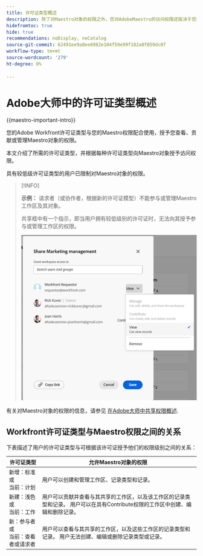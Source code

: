 ```yaml
---
title: 许可证类型概述
description: 除了对Maestro对象的权限之外，您对AdobeMaestro的访问权限还取决于您的许可证类型。
hidefromtoc: true
hide: true
recommendations: noDisplay, noCatalog
source-git-commit: 62491ee9a8ee6982e104f59e99f182a0f059dc07
workflow-type: tm+mt
source-wordcount: '279'
ht-degree: 0%

---
```


<!--update the metadata with real things when making this public; also update the description with something like this: Not all users in the organization have the same access and permissions to use Adobe Maestro. This article describes the levels of access that users could have to Adobe Maestro. -->
<!--update the title and the metadata title if Maestro is NOT its own product - because the title is too generic for it being a Workfront capability-->

# Adobe大师中的许可证类型概述

{{maestro-important-intro}}

您的Adobe Workfront许可证类型与您的Maestro权限配合使用，授予您查看、贡献或管理Maestro对象的权限。

本文介绍了所需的许可证类型，并根据每种许可证类型向Maestro对象授予访问权限。

具有较低级许可证类型的用户已限制对Maestro对象的权限。

>[!INFO]
>
>**示例：** 请求者（或协作者，根据新的许可证模型）不能参与或管理Maestro工作区及其对象。
>
>共享框中有一个指示，即当用户拥有较低级别的许可证时，无法向其授予参与或管理工作区的权限。
>
>![](assets/permissions-grayed-out-for-requestor-user.png)


有关对Maestro对象的权限的信息，请参见 [在Adobe大师中共享权限概述](/help/quicksilver/maestro/access/sharing-permissions-overview.md).

## Workfront许可证类型与Maestro权限之间的关系

下表描述了用户的许可证类型与可根据该许可证授予他们的权限级别之间的关系：


| 许可证类型 | 允许Maestro对象的权限 |
|------------------------------------------------|-------------------------------------------------------------------------------------------------------------------------------------------------------------------------------|
| 新增：标准 <br> 或 <br>当前：计划 | 用户可以创建和管理工作区、记录类型和记录。 |
| 新建：浅色 <br> 或 <br>当前：工作 | 用户可以贡献并查看与其共享的工作区，以及该工作区的记录类型和记录。  用户可以在具有Contribute权限的工作区中创建、编辑和删除记录。 |
| 新：参与者 <br> 或 <br>当前：查看者或请求者 | 用户可以查看与其共享的工作区，以及这些工作区的记录类型和记录。 用户无法创建、编辑或删除记录类型或记录。 |



